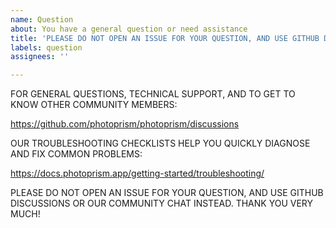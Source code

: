 ```yaml
---
name: Question
about: You have a general question or need assistance
title: 'PLEASE DO NOT OPEN AN ISSUE FOR YOUR QUESTION, AND USE GITHUB DISCUSSIONS OR OUR COMMUNITY CHAT INSTEAD'
labels: question
assignees: ''

---
```


FOR GENERAL QUESTIONS, TECHNICAL SUPPORT, AND TO GET TO KNOW OTHER COMMUNITY MEMBERS:

<https://github.com/photoprism/photoprism/discussions>

OUR TROUBLESHOOTING CHECKLISTS HELP YOU QUICKLY DIAGNOSE AND FIX COMMON PROBLEMS:

<https://docs.photoprism.app/getting-started/troubleshooting/>

PLEASE DO NOT OPEN AN ISSUE FOR YOUR QUESTION, AND USE GITHUB DISCUSSIONS OR OUR COMMUNITY CHAT INSTEAD. THANK YOU VERY MUCH!

